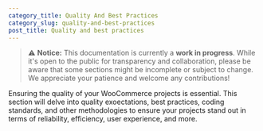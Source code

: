 ```yaml
---
category_title: Quality And Best Practices  
category_slug: quality-and-best-practices
post_title: Quality and best practices
---
```


> ⚠️ **Notice:** This documentation is currently a **work in progress**. While it's open to the public for transparency and collaboration, please be aware that some sections might be incomplete or subject to change. We appreciate your patience and welcome any contributions!

Ensuring the quality of your WooCommerce projects is essential. This section will delve into quality exoectations, best practices, coding standards, and other methodologies to ensure your projects stand out in terms of reliability, efficiency, user experience, and more. 
